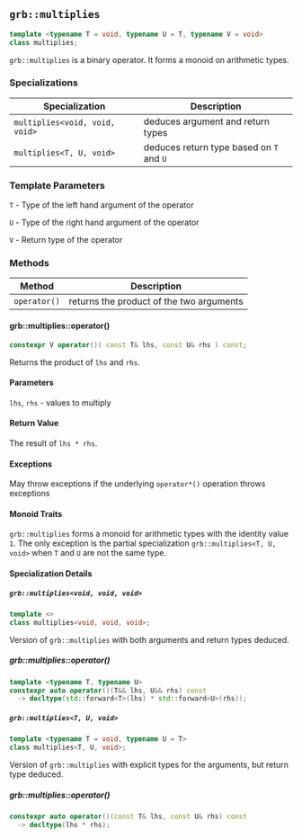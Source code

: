 ## `grb::multiplies`

```cpp
template <typename T = void, typename U = T, typename V = void>
class multiplies;
```

`grb::multiplies` is a binary operator.  It forms a monoid on arithmetic types.

### Specializations
Specialization | Description
----- | -----
`multiplies<void, void, void>` | deduces argument and return types
`multiplies<T, U, void>` | deduces return type based on `T` and `U`


### Template Parameters
`T` - Type of the left hand argument of the operator

`U` - Type of the right hand argument of the operator

`V` - Return type of the operator

### Methods
Method | Description
----- | -----
`operator()` | returns the product of the two arguments

#### grb::multiplies::operator()

```cpp
constexpr V operator()( const T& lhs, const U& rhs ) const;
```

Returns the product of `lhs` and `rhs`.

#### Parameters

`lhs`, `rhs` - values to multiply

#### Return Value

The result of `lhs * rhs`.

#### Exceptions

May throw exceptions if the underlying `operator*()` operation throws exceptions

#### Monoid Traits

`grb::multiplies` forms a monoid for arithmetic types with the identity value `1`.
The only exception is the partial specialization `grb::multiplies<T, U, void>` when
`T` and `U` are not the same type.

#### Specialization Details
##### `grb::multiplies<void, void, void>`
```cpp
template <>
class multiplies<void, void, void>;
```
Version of `grb::multiplies` with both arguments and return types deduced.

##### grb::multiplies::operator()

```cpp
template <typename T, typename U>
constexpr auto operator()(T&& lhs, U&& rhs) const
  -> decltype(std::forward<T>(lhs) * std::forward<U>(rhs));
```

##### `grb::multiplies<T, U, void>`

```cpp
template <typename T = void, typename U = T>
class multiplies<T, U, void>;
```

Version of `grb::multiplies` with explicit types for the arguments, but return type deduced.

##### grb::multiplies::operator()

```cpp
constexpr auto operator()(const T& lhs, const U& rhs) const
  -> decltype(lhs * rhs);
```
